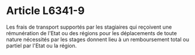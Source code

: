 # Article L6341-9

Les frais de transport supportés par les stagiaires qui reçoivent une rémunération de l'Etat ou des régions pour les déplacements de toute nature nécessités par les stages donnent lieu à un remboursement total ou partiel par l'Etat ou la région.